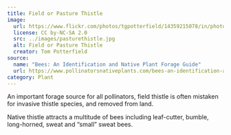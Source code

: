 ```yaml
---
title: Field or Pasture Thistle
image:
  url: https://www.flickr.com/photos/tgpotterfield/14359215078/in/photolist-nSSJnL-54SYdT-23yxmmH-54SYe2-ADexPq-nUkiH5-2daH5jC-g63Nu3-XSpzUn-rjnVJA-2adVDAm-KaRZto-eEShnK-r16ue8-8M4gC4-5XA9kS-6WsJta-r2UF7h-YurTP1-nUXyCK-775d5e-9Ynr6o-nUXcjy-8a5eZH-K5BJDG-244ioc6-ohrAhK-25NpN3t-56chcA-9FA6zo-6Ur8XL-YMmy7x-yHnHay-26JrV4u-8fuYkZ-25LTHDV-FSwGbh-VDtMuJ-LWddx2-VGZ9Fz-28NytzE-61vzz1-7BfnLC-6UvwvL-M1jLF3-dfgBo9-cSCHYu-nwUMrj-26zbxR8-ofifs7
  license: CC by-NC-SA 2.0
  src: ../images/pasturethistle.jpg
  alt: Field or Pasture Thistle
  creator: Tom Potterfield
source:
  name: "Bees: An Identification and Native Plant Forage Guide"
  url: https://www.pollinatorsnativeplants.com/bees-an-identification-and-native-plant-forage-guide.html
category: Plant
---
```

An important forage source for all pollinators, field thistle is often mistaken for invasive thistle species, and removed from land.

Native thistle attracts a multitude of bees including leaf-cutter, bumble, long-horned, sweat and “small” sweat bees.